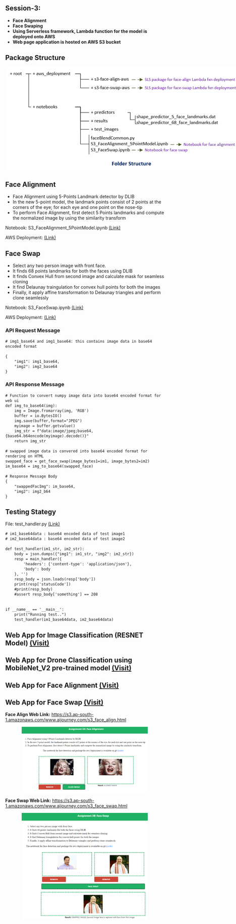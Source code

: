 ## Session-3: 
* **Face Alignment**
* **Face Swaping**
* **Using Serverless framework, Lambda function for the model is deployed onto AWS**
* **Web page application is hosted on AWS S3 bucket**

## Package Structure

<p align="center"><img style="max-width:800px" src="doc_images/folder_structure.png"></p>

## Face Alignment

* Face Alignment using 5-Points Landmark detector by DLIB
* In the new 5-point model, the landmark points consist of 2 points at the corners of the eye; for each eye and one point on the nose-tip
* To perform Face Alignment, first detect 5 Points landmarks and compute the normalized image by using the similarity transform

Notebook: S3_FaceAlignment_5PointModel.ipynb [(Link)](notebooks/S3_FaceAlignment_5PointModel.ipynb)

AWS Deployment: [(Link)](aws_deployment/s3-face-align-aws)


## Face Swap

* Select any two person image with front face.
* It finds 68 points landmarks for both the faces using DLIB
* It finds Convex Hull from second image and calculate mask for seamless cloning
* It find Delaunay traingulation for convex hull points for both the images
* Finally, it apply affine transformation to Delaunay triangles and perform clone seamlessly

Notebook: S3_FaceSwap.ipynb [(Link)](notebooks/S3_FaceSwap.ipynb)

AWS Deployment: [(Link)](aws_deployment/s3-face-swap-aws)

### API Request Message
```
# img1_base64 and img1_base64: this contains image data in base64 encoded format

{
	"img1": img1_base64,
	"img2": img2_base64
}
```

### API Response Message
```
# Function to convert numpy image data into base64 encoded format for web ui
def img_to_base64(img):
    img = Image.fromarray(img, 'RGB') 
    buffer = io.BytesIO()
    img.save(buffer,format="JPEG")
    myimage = buffer.getvalue()                     
    img_str = f"data:image/jpeg;base64,{base64.b64encode(myimage).decode()}"
    return img_str

# swapped image data is convered into base64 encoded format for rendering on HTML
swapped_face = get_face_swap(image_bytes1=im1, image_bytes2=im2)
im_base64 = img_to_base64(swapped_face)

# Response Message Body
{
	"swappedFacImg": im_base64,
	"img2": img2_b64
}
```

## Testing Stategy

File: test_handler.py [(Link)](aws_deployment/s3-face-align-aws/test/test_handler.py)

```
# im1_base64data : base64 encoded data of test image1 
# im2_base64data : base64 encoded data of test image2 

def test_handler(im1_str, im2_str):
    body = json.dumps({"img1": im1_str, "img2": im2_str})
    resp = main_handler({
        'headers': {'content-type': 'application/json'},
        'body': body
    }, '')
    resp_body = json.loads(resp['body'])
    print(resp['statusCode'])
    #print(resp_body)
    #assert resp_body['something'] == 208


if __name__ == '__main__':
    print("Running test..")
    test_handler(im1_base64data, im2_base64data)
```

## Web App for Image Classification (RESNET Model) [(Visit)](https://s3.ap-south-1.amazonaws.com/www.aijourney.com/s1_demo.html)
## Web App for Drone Classification using MobileNet_V2 pre-trained model [(Visit)](https://s3.ap-south-1.amazonaws.com/www.aijourney.com/s2_demo.html)
## Web App for Face Alignment [(Visit)](https://s3.ap-south-1.amazonaws.com/www.aijourney.com/s3_face_align.html)
## Web App for Face Swap [(Visit)](https://s3.ap-south-1.amazonaws.com/www.aijourney.com/s3_face_swap.html)


**Face Align Web Link:** https://s3.ap-south-1.amazonaws.com/www.aijourney.com/s3_face_align.html

<p align="center"><img img style="max-width:400px" src="doc_images/face_align_app.png"></p>


**Face Swap Web Link:** https://s3.ap-south-1.amazonaws.com/www.aijourney.com/s3_face_swap.html

<p align="center"><img img style="max-width:400px" src="doc_images/face_swap_app.png"></p>




